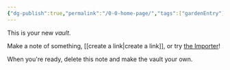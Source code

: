 ```yaml
---
{"dg-publish":true,"permalink":"/0-0-home-page/","tags":["gardenEntry"]}
---
```


This is your new *vault*.

Make a note of something, [[create a link\|create a link]], or try [the Importer](https://help.obsidian.md/Plugins/Importer)!

When you're ready, delete this note and make the vault your own.